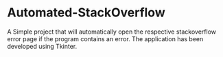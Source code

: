 # Automated-StackOverflow
A Simple project that will automatically open the respective stackoverflow error page if the program contains an error. The application has been developed using Tkinter. 
